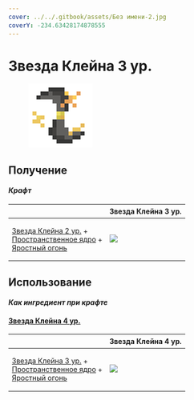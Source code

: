 ```yaml
---
cover: ../../.gitbook/assets/Без имени-2.jpg
coverY: -234.63428174878555
---
```


# Звезда Клейна 3 ур.

<figure><img src="../../.gitbook/assets/klein_star_3_128.png" alt=""><figcaption></figcaption></figure>

## Получение

#### _Крафт_

| ㅤ                                                                                                                                                                  | Звезда Клейна 3 ур.                           |
| ------------------------------------------------------------------------------------------------------------------------------------------------------------------ | --------------------------------------------- |
| <p><a href="klein_star_2.md">Звезда Клейна 2 ур.</a> +<br><a href="spawner_seeker.md">Пространственное ядро</a> +<br><a href="fury_fire.md">Яростный огонь</a></p> | ![](../../.gitbook/assets/klein\_star\_3.png) |

## Использование

#### _Как ингредиент при крафте_

#### [Звезда Клейна 4 ур.](klein\_star\_4.md)

| ㅤ                                                                                                                                                                  | Звезда Клейна 4 ур.                           |
| ------------------------------------------------------------------------------------------------------------------------------------------------------------------ | --------------------------------------------- |
| <p><a href="klein_star_3.md">Звезда Клейна 3 ур.</a> +<br><a href="spawner_seeker.md">Пространственное ядро</a> +<br><a href="fury_fire.md">Яростный огонь</a></p> | ![](../../.gitbook/assets/klein\_star\_4.png) |
